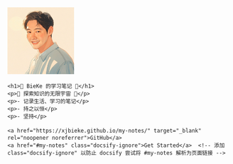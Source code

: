 <!-- _coverpage.md -->  
  
<div class="cover">  
    <img src="_media/icon.jpeg" alt="logo" style="width: 150px; height: 150px;"> 
      
    <h1>🌌 BieKe 的学习笔记 🌌</h1>  
    <p>🚀 探索知识的无限宇宙 🚀</p>  
    <p>- 记录生活、学习的笔记</p>  
    <p>- 持之以恒</p>  
    <p>- 坚持</p>  
      
    <a href="https://xjbieke.github.io/my-notes/" target="_blank" rel="noopener noreferrer">GitHub</a>  
    <a href="#my-notes" class="docsify-ignore">Get Started</a>  <!-- 添加 class="docsify-ignore" 以防止 docsify 尝试将 #my-notes 解析为页面链接 -->  
</div>